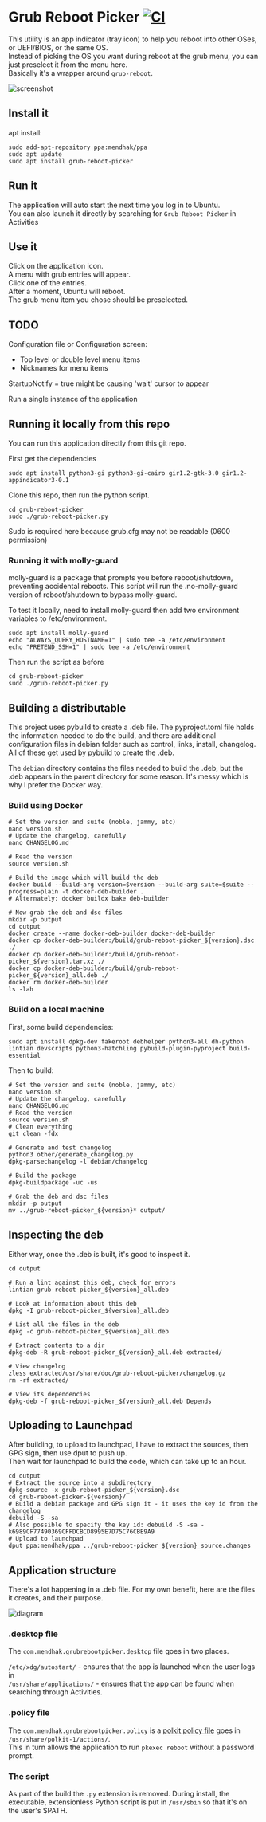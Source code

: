 # Grub Reboot Picker  [![CI](https://github.com/mendhak/grub-reboot-picker/workflows/CI/badge.svg)](https://github.com/mendhak/grub-reboot-picker/actions)

This utility is an app indicator (tray icon) to help you reboot into other OSes, or UEFI/BIOS, or the same OS.  
Instead of picking the OS you want during reboot at the grub menu, you can just preselect it from the menu here.  
Basically it's a wrapper around `grub-reboot`.  

![screenshot](assets/screenshot.png) 

## Install it

apt install:

```
sudo add-apt-repository ppa:mendhak/ppa
sudo apt update
sudo apt install grub-reboot-picker
```


## Run it

The application will auto start the next time you log in to Ubuntu.  
You can also launch it directly by searching for `Grub Reboot Picker` in Activities


## Use it

Click on the application icon.  
A menu with grub entries will appear.  
Click one of the entries.  
After a moment, Ubuntu will reboot.  
The grub menu item you chose should be preselected. 


## TODO

Configuration file or Configuration screen: 
* Top level or double level menu items
* Nicknames for menu items  

StartupNotify = true might be causing 'wait' cursor to appear

Run a single instance of the application



## Running it locally from this repo


You can run this application directly from this git repo.  

First get the dependencies

```
sudo apt install python3-gi python3-gi-cairo gir1.2-gtk-3.0 gir1.2-appindicator3-0.1
```

Clone this repo, then run the python script. 

```
cd grub-reboot-picker
sudo ./grub-reboot-picker.py
```

Sudo is required here because grub.cfg may not be readable (0600 permission)

### Running it with molly-guard

molly-guard is a package that prompts you before reboot/shutdown, preventing accidental reboots. 
This script will run the .no-molly-guard version of reboot/shutdown to bypass molly-guard.  

To test it locally, need to install molly-guard then add two environment variables to /etc/environment. 

```
sudo apt install molly-guard
echo "ALWAYS_QUERY_HOSTNAME=1" | sudo tee -a /etc/environment
echo "PRETEND_SSH=1" | sudo tee -a /etc/environment
```

Then run the script as before

```
cd grub-reboot-picker
sudo ./grub-reboot-picker.py
```


## Building a distributable

This project uses pybuild to create a .deb file. The pyproject.toml file holds the information needed to do the build, and there are additional configuration files in debian folder such as control, links, install, changelog. All of these get used by pybuild to create the .deb.  

The `debian` directory contains the files needed to build the .deb, but the .deb appears in the parent directory for some reason. It's messy which is why I prefer the Docker way. 


### Build using Docker

```
# Set the version and suite (noble, jammy, etc)
nano version.sh
# Update the changelog, carefully
nano CHANGELOG.md

# Read the version
source version.sh

# Build the image which will build the deb
docker build --build-arg version=$version --build-arg suite=$suite --progress=plain -t docker-deb-builder .
# Alternately: docker buildx bake deb-builder

# Now grab the deb and dsc files
mkdir -p output
cd output
docker create --name docker-deb-builder docker-deb-builder
docker cp docker-deb-builder:/build/grub-reboot-picker_${version}.dsc ./
docker cp docker-deb-builder:/build/grub-reboot-picker_${version}.tar.xz ./
docker cp docker-deb-builder:/build/grub-reboot-picker_${version}_all.deb ./
docker rm docker-deb-builder
ls -lah 
```

### Build on a local machine

First, some build dependencies:

```
sudo apt install dpkg-dev fakeroot debhelper python3-all dh-python lintian devscripts python3-hatchling pybuild-plugin-pyproject build-essential
```

Then to build:

```
# Set the version and suite (noble, jammy, etc)
nano version.sh
# Update the changelog, carefully
nano CHANGELOG.md
# Read the version
source version.sh
# Clean everything
git clean -fdx

# Generate and test changelog
python3 other/generate_changelog.py
dpkg-parsechangelog -l debian/changelog

# Build the package
dpkg-buildpackage -uc -us

# Grab the deb and dsc files
mkdir -p output
mv ../grub-reboot-picker_${version}* output/

```

## Inspecting the deb

Either way, once the .deb is built, it's good to inspect it.  

```
cd output

# Run a lint against this deb, check for errors
lintian grub-reboot-picker_${version}_all.deb

# Look at information about this deb
dpkg -I grub-reboot-picker_${version}_all.deb

# List all the files in the deb
dpkg -c grub-reboot-picker_${version}_all.deb

# Extract contents to a dir
dpkg-deb -R grub-reboot-picker_${version}_all.deb extracted/

# View changelog
zless extracted/usr/share/doc/grub-reboot-picker/changelog.gz
rm -rf extracted/

# View its dependencies
dpkg-deb -f grub-reboot-picker_${version}_all.deb Depends
```


## Uploading to Launchpad


After building, to upload to launchpad, I have to extract the sources, then GPG sign, then use dput to push up.  
Then wait for launchpad to build the code, which can take up to an hour. 

```
cd output
# Extract the source into a subdirectory
dpkg-source -x grub-reboot-picker_${version}.dsc
cd grub-reboot-picker-${version}/
# Build a debian package and GPG sign it - it uses the key id from the changelog
debuild -S -sa
# Also possible to specify the key id: debuild -S -sa -k6989CF77490369CFFDCBCD8995E7D75C76CBE9A9
# Upload to launchpad
dput ppa:mendhak/ppa ../grub-reboot-picker_${version}_source.changes
```


## Application structure

There's a lot happening in a .deb file.  For my own benefit, here are the files it creates, and their purpose. 

![diagram](assets/diagram.drawio.svg)

### .desktop file

The `com.mendhak.grubrebootpicker.desktop` file goes in two places. 

`/etc/xdg/autostart/` -  ensures that the app is launched when the user logs in  
`/usr/share/applications/` - ensures that the app can be found when searching through Activities. 

### .policy file

The `com.mendhak.grubrebootpicker.policy` is a [polkit policy file](https://wiki.archlinux.org/index.php/Polkit) goes in `/usr/share/polkit-1/actions/`.  
This in turn allows the application to run `pkexec reboot` without a password prompt.  

### The script

As part of the build the `.py` extension is removed.  During install, the executable, extensionless Python script is put in `/usr/sbin` so that it's on the user's $PATH.  
